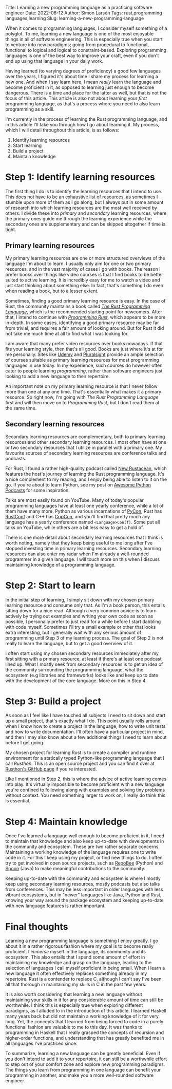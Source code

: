 Title: Learning a new programming language as a practicing software engineer
Date: 2022-06-12
Author: Simon Larsén
Tags: rust,programming languages,learning
Slug: learning-a-new-programming-language

When it comes to programming languages, I consider myself something of a
polyglot. To me, learning a new language is one of the most enjoyable
things in all of software engineering. This is especially true when you
start to venture into new paradigms; going from procedural to functional,
functional to logical and logical to constraint-based. Exploring programming
languages is one of the best way to improve your craft, even if you don't
end up using that language in your daily work.

Having learned (to varying degrees of proficiency) a good few languages over
the years, I figured it's about time I share my process for learning a new one.
And when I say learn here, I mean _really_ learn the language and become
proficient in it, as opposed to learning just enough to become dangerous.
There is a time and place for the latter as well, but that is not the focus
of this article. This article is also not about learning your _first_
programming language, as that's a process where you need to also learn
programming as a skill.

I'm currently in the process of learning the Rust programming language, and in
this article I'll take you through how I go about learning it. My process, which
I will detail throughout this article, is as follows:

1. Identify learning resources
2. Start learning
3. Build a project
4. Maintain knowledge

# Step 1: Identify learning resources

The first thing I do is to identify the learning resources that I intend to use.
This does not have to be an exhaustive list of resources, as sometimes I stumble
upon more of them as I go along, but I always put in some amount of research
into which learning resources are the most well received by others. I divide
these into _primary_ and _secondary_ learning resources, where the primary ones
guide me through the learning experience while the secondary ones are
supplementary and can be skipped altogether if time is tight.

## Primary learning resources

My primary learning resources are one or more structured overviews of the
language I'm about to learn. I usually only aim for one or two primary resources,
and in the vast majority of cases I go with books. The reason I prefer books
over things like video courses is that I find books to be better suited to
active learning. It is incredibly easy for me to watch a video and just start
thinking about something else. In fact, that's something I do even when reading
a book, but to a lesser extent.

Sometimes, finding a good primary learning resource is easy. In the case of
Rust, the community maintains a book called [_The Rust Programming
Language_](https://doc.rust-lang.org/stable/book/), which is the recommended
starting point for newcomers. After that, I intend to continue with
[_Programming
Rust_](https://www.oreilly.com/library/view/programming-rust-2nd/9781492052586/),
which appears to be more in-depth. In some cases, identifying a good primary
resource may be far from trivial, and requires a fair amount of looking around.
But for Rust it did not take me much time at all to find what I was looking for.

I am aware that many prefer video resources over books nowadays. If that fits
your learning style, then that's all good. Books are just where it's at for me
personally. Sites like [Udemy](https://udemy.com) and
[Pluralsight](https://pluralsight.com) provide an ample selection of courses
suitable as primary learning resources for most programming languages in use
today. In my experience, such courses do however often cater to people learning
_programming_, rather than software engineers just looking to add a new language
to their repertoire.

An important note on my primary learning resource is that I never follow more
than one at any one time. That's essentially what makes it a primary resource.
So right now, I'm going with _The Rust Programming Language_ first and will then
move on to _Programming Rust_, but I don't read them at the same time.

## Secondary learning resources

Secondary learning resources are complementary, both to primary learning
resources and other secondary learning resources. I most often have at one or
two secondary resources that I utilize in parallel with a primary one. My
favourite sources of secondary learning resources are conference talks and
podcasts.

For Rust, I found a rather high-quality podcast called [New
Rustacean](https://newrustacean.com/), which features the host's journey of
learning the Rust programming language. It's a nice complement to my reading,
and I enjoy being able to listen to it on the go. If you're about to learn
Python, see my post on [Awesome Python
Podcasts]({filename}awesome_python_podcasts.md) for some inspiration.

Talks are most easily found on YouTube. Many of today's popular programming
languages have at least one yearly conference, while a lot of them have many
more. Python as various incarnations of [PyCon](https://pycon.org/), Rust has
[RustConf](https://rustconf.com/) and C++ has [CppCon](https://cppcon.org/), and
you'll find that pretty much any language has a yearly conference named
`<Language>Con(f)`. Some put all talks on YouTube, while others are a bit
less easy to get a hold of.

There is one more detail about secondary learning resources that I think is
worth noting, namely that they keep being useful to me long after I've stopped
investing time in primary learning resources. Secondary learning resources can
also enter my radar when I'm already a well-rounded programmer in a given
language. I will touch more on this when I discuss maintaining knowledge of a
programming language.

# Step 2: Start to learn

In the initial step of learning, I simply sit down with my chosen primary
learning resource and consume only that. As I'm a book person, this entails
sitting down for a nice read. Although a very common advice is to learn actively
by trying out examples and writing your own code as soon as possible, I
personally prefer to just read for a while before I start dabbling with code
myself. Sometimes I'll try a small example or other that looks extra
interesting, but I generally wait with any serious amount of programming until
Step 3 of my learning process. The goal of Step 2 is not really to learn the
language, but to get a good overview of it.

I often start using my chosen secondary resources immediately after my first
sitting with a primary resource, at least if there's at least one podcast lined
up. What I mostly seek from secondary resources is to get an idea of the
community surrounding the programming language, what the ecosystem (e.g
libraries and frameworks) looks like and keep up to date with the development of
the core language. More on this in Step 4.

# Step 3: Build a project

As soon as I feel like I have touched all subjects I need to sit down and start
up a small project, that's exactly what I do. This point usually rolls around
when I know how to create a project in the language, how to write unit tests and
how to write documentation. I'll often have a particular project in mind, and
then I may also know about a few additional things I need to learn about before
I get going.

My chosen project for learning Rust is to create a compiler and runtime
environment for a statically typed Python-like programming language that I call
_Rusthon_. This is an open source project and you can find it over at [Rusthon's
GitHub page](https://github.com/slarse/rusthon) if you're interested.

Like I mentioned in Step 2, this is where the advice of active learning comes
into play. It's virtually impossible to become proficient with a new language
you're confined to following along with examples and solving tiny problems
without context. You need something larger to work on, I really do think this is
essential.

# Step 4: Maintain knowledge

Once I've learned a language well enough to become proficient in it, I need to
maintain that knowledge and also keep up-to-date with developments in the
community and ecosystem. These are two rather separate concerns. Maintaining a
working knowledge of the language requires one to write code in it. For this I
keep using my project, or find new things to do. I often try to get involved in
open source projects, such as [RepoBee](https://github.com/repobee/repobee)
(Python) and [Spoon](https://github.com/inria/spoon) (Java) to make meaningful
contributions to the community.

Keeping up-to-date with the community and ecosystem is where I mostly keep using
secondary learning resources, mostly podcasts but also talks from conferences.
This may be less important in older languages with less vibrant ecosystems, but
in "newer" languages like Java, Python and Rust, knowing your way around the
package ecosystem and keeping up-to-date with new language features is rather
important.

# Final thoughts

Learning a new programming language is something I enjoy greatly. I go about it
in a rather rigorous fashion where my goal is to become really proficient. I
_immerse_ myself in the language, its community and its ecosystem. This also
entails that I spend some amount of effort in maintaining my knowledge and grasp
on the language, leading to the selection of languages I call myself proficient
in being small. When I learn a new language it often effectively replaces
something already in my repertoire. Rust is a contender to replace C, although I
can't say I've been all that thorough in maintaining my skills in C in the past
few years.

It is also worth considering that learning a new language without maintaining
your skills in it for any considerable amount of time can still be worthwhile. I
think this is especially true when exploring different paradigms, as I alluded
to in the introduction of this article. I learned Haskell many years back but
did not maintain a working knowledge of it for very long. Yet, the concepts that
I learned from being forced to code in a purely functional fashion are valuable
to me to this day. It was thanks to programming in Haskell that I really grasped
the concepts of recursion and higher-order functions, and understanding that has
greatly benefited me in all languages I've practiced since.

To summarize, learning a new language can be greatly beneficial. Even if you
don't intend to add it to your repertoire, it can still be a worthwhile effort
to step out of your comfort zone and explore new programming paradigms. The
things you learn from programming in one language can benefit your programming
in another, and make you a more well-rounded software engineer.
